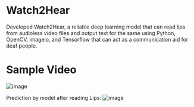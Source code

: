 # Watch2Hear
Developed Watch2Hear, a reliable deep learning model that can read lips from audioless video files and output text for the same using Python, OpenCV, imageio, and Tensorflow that can act as a communication aid for deaf people.

# Sample Video

![image](https://github.com/user-attachments/assets/64752597-7ca5-4984-8a18-f2828fef864f)

Prediction by model after reading Lips:
![image](https://github.com/user-attachments/assets/bc3f7345-30ec-4395-8c69-d381cffafaf7)
